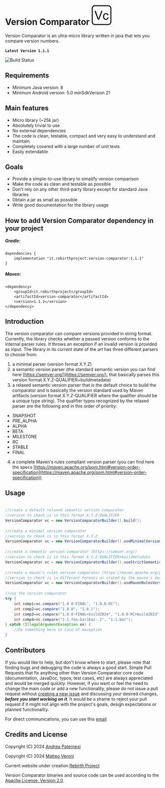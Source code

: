 # Version Comparator ![Version Comparator Icon](icon/versioncomparator.png)
Version Comparator is an ultra-micro library written in java that lets you compare version numbers. 

**```Latest Version 1.1.1```**

![Build Status](https://github.com/Rebirth-Project/version-comparator/actions/workflows/build.yml/badge.svg?raw=true)

## Requirements
- Minimum Java version: 8
- Minimum Android version: 5.0 minSdkVersion 21

## Main features

* Micro library (~25k jar)
* Absolutely trivial to use
* No external dependencies 
* The code is clean, testable, compact and very easy to understand and maintain
* Completely covered with a large number of unit tests
* Easily extendable

## Goals
  * Provide a simple-to-use library to simplify version comparison
  * Make the code as clean and testable as possible
  * Don't rely on any other third-party library except for standard Java libraries
  * Obtain a jar as small as possible
  * Write good documentation for the library usage

## How to add Version Comparator dependency in your project

##### Gradle:

```
dependencies {
    implementation "it.rebirthproject:version-comparator:1.1.1"
}
```
##### Maven:

```
<dependency>
    <groupId>it.rebirthproject</groupId>
    <artifactId>version-comparator</artifactId>
    <version>1.1.1</version>
</dependency>
```

## Introduction

The version comparator can compare versions provided in string format. Currently, the library checks whether a passed version conforms to the internal parser rules. It throws an exception if an invalid version is provided as input. The library in its current state of the art has three different parsers to choose from:

1. a minimal parser (version format X.Y.Z)
2. a semantic version parser (the standard semantic version you can find here  [https://semver.org/](https://semver.org/), that basically parses this version format X.Y.Z-QUALIFIER+buildmetadata)
3. a relaxed semantic version parser that is the default choice to build the comparator and is basically the version standard used by Maven artifacts (version format X.Y.Z-QUALIFIER where the qualifier should be a unique type string).
The qualifier types recognized by the relaxed parser are the following and in this order of priority: 

 - SNAPSHOT
 - PRE_ALPHA
 - ALPHA
 - BETA
 - MILESTONE
 - RC
 - STABLE
 - FINAL

4. a complete Maven's rules compliant version parser (you can find here the specs [https://maven.apache.org/pom.html#version-order-specification](https://maven.apache.org/pom.html#version-order-specification))

## Usage

``` java

//create a default relaxed semantic version comparator
//version to check is in this format X.Y.Z-QUALIFIER
VersionComparator vc = new VersionComparatorBuilder().build();

//create a minimal version comparator 
//version to check is in this format X.Y.Z
VersionComparator vc = new VersionComparatorBuilder().useMinimalVersionParser().build();

//create a semantic version comparator (https://semver.org/)
//version to check is in this format X.Y.Z-QUALIFIER+buildmetadata
VersionComparator vc = new VersionComparatorBuilder().useStrictSemanticVersionParser().build();

//create a maven's rules version comparator (https://maven.apache.org/pom.html#version-order-specification)
//version to check is in different formats as stated by the maven's document. For example: 1-1.foo-bar1baz-.1 
VersionComparator vc = new VersionComparatorBuilder().useMavenRulesVersionParser().build();

//use the version comparator
try {     
    int comp1=vc.compare("1.0.0-FINAL", "1.0.0-RC");
    int comp2=vc.compare("1.0.0", "1.0.1");
    int comp3=vc.compare("1.0.0-FINAL+build2024", "1.0.0-RC+build2023");
    int comp4=vc.compare("1-1.foo-bar1baz-.1", "1-1.bar");
} catch (IllegalArgumentException ex) {
    //Do something here in case of exception
}

```

## Contributors

If you would like to help, but don't know where to start, please note that finding bugs and debugging the code is always a good start.
Simple Pull Requests that fix anything other than Version Comparator core code (documentation, JavaDoc, typos, test cases, etc) are 
always appreciated and would be merged quickly.
However, if you want or feel the need to change the main code or add a new functionality, please do not issue a pull request 
without [creating a new  issue](https://github.com/Rebirth-Project/version-comparator/issues/new) and discussing your desired 
changes,  _**before you start working on it**_.
It would be a shame to reject your pull request if it might not align with the project's goals, design expectations or planned functionality.
 
For direct communications, you can use this [email](mailto:rebirthproject2021@gmail.com)

## Credits and License
Copyright (C) 2024 [Andrea Paternesi](https://github.com/patton73)

Copyright (C) 2024 [Matteo Veroni](https://github.com/mavek87)
 
Current website under creation [Rebirth Project](https://www.rebirth-project.it)

Version Comparator binaries and source code can be used according to the [Apache License, Version 2.0](LICENSE.md).

